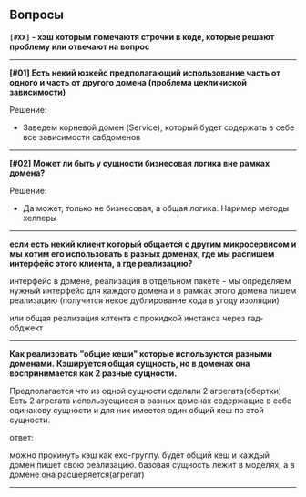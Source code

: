 ## Вопросы

**`[#XX]` - хэш которым помечаютя строчки в коде, которые решают проблему или отвечают на вопрос**


---

**[#01] Eсть некий юзкейс предполагающий использование часть от одного и часть от другого домена (проблема цекличиской зависимости)**
 
Решение:
* Заведем корневой домен (Service), который будет содержать в себе все зависимости сабдоменов

---

**[#02] Может ли быть у сущности бизнесовая логика вне рамках домена?**

Решение:
* Да может, только не бизнесовая, а общая логика. Наример методы хелперы

---

**если есть некий клиент который общается с другим микросервисом и мы хотим его использовать в разных доменах, где мы распишем интерфейс этого клиента, а где реализацию?**

интерфейс в домене, реализация в отдельном пакете - мы определяем нужный интерфейс для каждого домена и в рамках этого домена пишем реализацию (получится некое дублирование кода в угоду изоляции)

или общая реализация клтента с прокидкой инстанса через гад-обджект

---

**Как реализовать "общие кеши" которые используются разными доменами.**
**Кэшируется общая сущность, но в доменах она воспринимается как 2 разные сущности.**

Предполагается что из одной сущности сделали 2 агрегата(обертки)
Есть 2 агрегата используещиеся в разных доменах содержащие в себе одинакову сущности и для них имеется один общий кеш по этой сущности.

ответ: 

можно прокинуть кэш как ехо-группу.
будет общий кеш и каждый домен пишет свою реализацию.
базовая сущность лежит в моделях, а в домене она расшеряется(агрегат)

---

